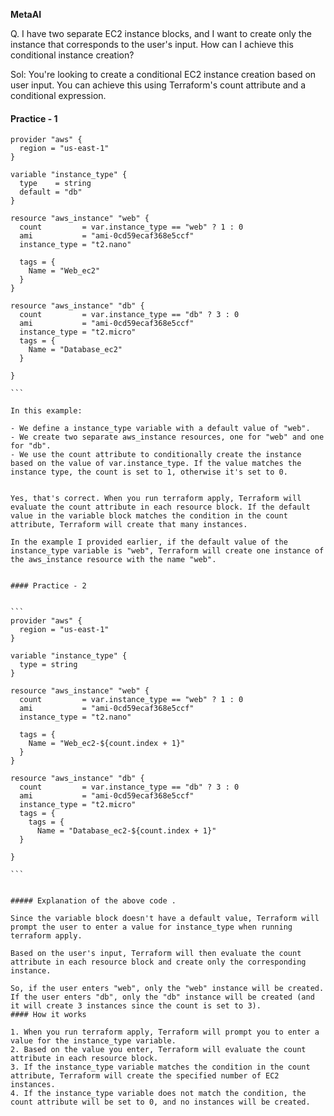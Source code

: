 **MetaAI**

Q. I have two separate EC2 instance blocks, and I want to create only the instance that corresponds to the user's input. How can I achieve this conditional instance creation?



Sol: You're looking to create a conditional EC2 instance creation based on user input. You can achieve this using Terraform's count attribute and a conditional expression.

#### Practice - 1

`````
provider "aws" {
  region = "us-east-1"
}

variable "instance_type" {
  type    = string
  default = "db"
}

resource "aws_instance" "web" {
  count         = var.instance_type == "web" ? 1 : 0
  ami           = "ami-0cd59ecaf368e5ccf"
  instance_type = "t2.nano"

  tags = {
    Name = "Web_ec2"
  }
}

resource "aws_instance" "db" {
  count         = var.instance_type == "db" ? 3 : 0
  ami           = "ami-0cd59ecaf368e5ccf"
  instance_type = "t2.micro"
  tags = {
    Name = "Database_ec2"
  }

}

```

In this example:

- We define a instance_type variable with a default value of "web".
- We create two separate aws_instance resources, one for "web" and one for "db".
- We use the count attribute to conditionally create the instance based on the value of var.instance_type. If the value matches the instance type, the count is set to 1, otherwise it's set to 0.


Yes, that's correct. When you run terraform apply, Terraform will evaluate the count attribute in each resource block. If the default value in the variable block matches the condition in the count attribute, Terraform will create that many instances.

In the example I provided earlier, if the default value of the instance_type variable is "web", Terraform will create one instance of the aws_instance resource with the name "web".


#### Practice - 2


```
provider "aws" {
  region = "us-east-1"
}

variable "instance_type" {
  type = string
}

resource "aws_instance" "web" {
  count         = var.instance_type == "web" ? 1 : 0
  ami           = "ami-0cd59ecaf368e5ccf"
  instance_type = "t2.nano"

  tags = {
    Name = "Web_ec2-${count.index + 1}"
  }
}

resource "aws_instance" "db" {
  count         = var.instance_type == "db" ? 3 : 0
  ami           = "ami-0cd59ecaf368e5ccf"
  instance_type = "t2.micro"
  tags = {
    tags = {
      Name = "Database_ec2-${count.index + 1}"
  }

}

```


##### Explanation of the above code .

Since the variable block doesn't have a default value, Terraform will prompt the user to enter a value for instance_type when running terraform apply.

Based on the user's input, Terraform will then evaluate the count attribute in each resource block and create only the corresponding instance.

So, if the user enters "web", only the "web" instance will be created. If the user enters "db", only the "db" instance will be created (and it will create 3 instances since the count is set to 3).
#### How it works

1. When you run terraform apply, Terraform will prompt you to enter a value for the instance_type variable.
2. Based on the value you enter, Terraform will evaluate the count attribute in each resource block.
3. If the instance_type variable matches the condition in the count attribute, Terraform will create the specified number of EC2 instances.
4. If the instance_type variable does not match the condition, the count attribute will be set to 0, and no instances will be created.
